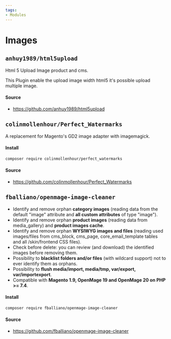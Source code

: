 ```yaml
---
tags:
- Modules
---
```


# Images

## `anhuy1989/html5upload`
Html 5 Upload Image product and cms.

This Plugin enable the upload image width html5 it's possible upload multiple image.

#### Source
- https://github.com/anhuy1989/html5upload

## `colinmollenhour/Perfect_Watermarks`
A replacement for Magento's GD2 image adapter with imagemagick.

#### Install
```bash
composer require colinmollenhour/perfect_watermarks
```

#### Source
- https://github.com/colinmollenhour/Perfect_Watermarks

## `fballiano/openmage-image-cleaner`
- Identify and remove orphan **category images** (reading data from the default "image" attribute and **all custom attributes** of type "image").
- Identify and remove orphan **product images** (reading data from media_gallery) and **product images cache**.
- Identify and remove orphan **WYSIWYG images and files** (reading used images/files from cms_block, cms_page, core_email_template tables and all /skin/frontend CSS files).
- Check before delete: you can review (and download) the identified images before removing them.
- Possibility to **blacklist folders and/or files** (with wildcard support) not to ever identify them as orphans.
- Possibility to **flush media/import, media/tmp, var/export, var/importexport**.
- Compatible with **Magento 1.9, OpenMage 19 and OpenMage 20 on PHP >= 7.4**.

#### Install
```bash
composer require fballiano/openmage-image-cleaner
```

#### Source
- https://github.com/fballiano/openmage-image-cleaner
